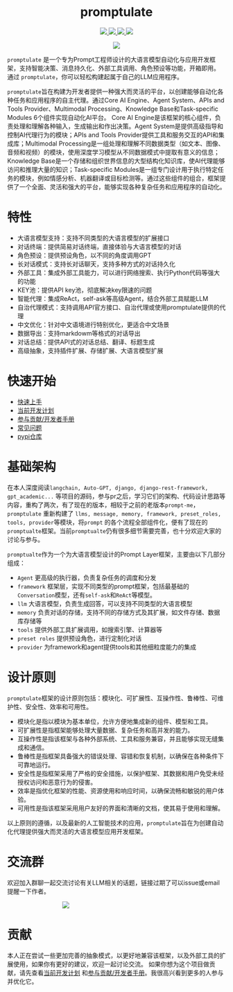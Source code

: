 <h1 align="center">
    promptulate
</h1>


<p align="center">
    <a target="_blank" href="">
        <img src="https://img.shields.io/badge/License-Apache%202.0-blue.svg?label=license" />
    </a>
    <a target="_blank" href=''>
        <img src="https://img.shields.io/github/release/Undertone0809/promptulate/all.svg?style=flat-square"/>
    </a>
    <a target="_blank" href=''>
        <img src="https://bestpractices.coreinfrastructure.org/projects/3018/badge"/>
   </a>
    <a target="_blank" href=''>
        <img src="https://static.pepy.tech/personalized-badge/cushy-storage?period=month&units=international_system&left_color=grey&right_color=blue&left_text=Downloads/Week"/>
   </a>
</p>


<p align="center">
  <img src="https://zeeland-bucket.oss-cn-beijing.aliyuncs.com/images/promptulate_logo_new.png"/>
</p>



`promptulate` 是一个专为Prompt工程师设计的大语言模型自动化与应用开发框架，支持智能决策、消息持久化、外部工具调用、角色预设等功能，开箱即用。
通过 `promptulate`，你可以轻松构建起属于自己的LLM应用程序。

`promptulate`旨在构建为开发者提供一种强大而灵活的平台，以创建能够自动化各种任务和应用程序的自主代理。通过Core
AI Engine、Agent System、APIs and Tools Provider、Multimodal Processing、Knowledge Base和Task-specific Modules
6个组件实现自动化AI平台。 Core AI Engine是该框架的核心组件，负责处理和理解各种输入，生成输出和作出决策。Agent
System是提供高级指导和控制AI代理行为的模块；APIs and Tools Provider提供工具和服务交互的API和集成库；Multimodal
Processing是一组处理和理解不同数据类型（如文本、图像、音频和视频）的模块，使用深度学习模型从不同数据模式中提取有意义的信息；Knowledge
Base是一个存储和组织世界信息的大型结构化知识库，使AI代理能够访问和推理大量的知识；Task-specific
Modules是一组专门设计用于执行特定任务的模块，例如情感分析、机器翻译或目标检测等。通过这些组件的组合，框架提供了一个全面、灵活和强大的平台，能够实现各种复杂任务和应用程序的自动化。

# 特性

- 大语言模型支持：支持不同类型的大语言模型的扩展接口
- 对话终端：提供简易对话终端，直接体验与大语言模型的对话
- 角色预设：提供预设角色，以不同的角度调用GPT
- 长对话模式：支持长对话聊天，支持多种方式的对话持久化
- 外部工具：集成外部工具能力，可以进行网络搜索、执行Python代码等强大的功能
- KEY池：提供API key池，彻底解决key限速的问题
- 智能代理：集成ReAct，self-ask等高级Agent，结合外部工具赋能LLM
- 自治代理模式：支持调用API官方接口、自治代理或使用promptulate提供的代理
- 中文优化：针对中文语境进行特别优化，更适合中文场景
- 数据导出：支持markdowm等格式的对话导出
- 对话总结：提供API式的对话总结、翻译、标题生成
- 高级抽象，支持插件扩展、存储扩展、大语言模型扩展

# 快速开始

- [快速上手](get_started/quick_start.md#快速开始)
- [当前开发计划](other/plan.md#开发计划)
- [参与贡献/开发者手册](other/contribution.md#contribution)
- [常见问题](other/fqa.md#fqa)
- [pypi仓库](https://pypi.org/project/promptulate/)

# 基础架构

在本人深度阅读`langchain, Auto-GPT, django, django-rest-framework, gpt_academic...`
等项目的源码，参与pr之后，学习它们的架构、代码设计思路等内容，重构了两次，有了现在的版本，相较于之前的老版本`prompt-me`，`promptulate`
重新构建了 `llms, message, memory, framework, preset_roles, tools, provider`等模块，将`prompt`
的各个流程全部组件化，便有了现在的`promptualte`框架。当前`promptualte`仍有很多细节需要完善，也十分欢迎大家的讨论与参与。

`promptualte`作为一个为大语言模型设计的Prompt Layer框架，主要由以下几部分组成：

- `Agent` 更高级的执行器，负责复杂任务的调度和分发
- `framework` 框架层，实现不同类型的prompt框架，包括最基础的`Conversation`模型，还有`self-ask`和`ReAct`等模型。
- `llm` 大语言模型，负责生成回答，可以支持不同类型的大语言模型
- `memory` 负责对话的存储，支持不同的存储方式及其扩展，如文件存储、数据库存储等
- `tools` 提供外部工具扩展调用，如搜索引擎、计算器等
- `preset roles` 提供预设角色，进行定制化对话
- `provider` 为framework和agent提供tools和其他细粒度能力的集成

# 设计原则

`promptulate`框架的设计原则包括：模块化、可扩展性、互操作性、鲁棒性、可维护性、安全性、效率和可用性。

- 模块化是指以模块为基本单位，允许方便地集成新的组件、模型和工具。
- 可扩展性是指框架能够处理大量数据、复杂任务和高并发的能力。
- 互操作性是指该框架与各种外部系统、工具和服务兼容，并且能够实现无缝集成和通信。
- 鲁棒性是指框架具备强大的错误处理、容错和恢复机制，以确保在各种条件下可靠地运行。
- 安全性是指框架采用了严格的安全措施，以保护框架、其数据和用户免受未经授权访问和恶意行为的侵害。
- 效率是指优化框架的性能、资源使用和响应时间，以确保流畅和敏锐的用户体验。
- 可用性是指该框架采用用户友好的界面和清晰的文档，使其易于使用和理解。

以上原则的遵循，以及最新的人工智能技术的应用，`promptulate`旨在为创建自动化代理提供强大而灵活的大语言模型应用开发框架。

# 交流群

欢迎加入群聊一起交流讨论有关LLM相关的话题，链接过期了可以issue或email提醒一下作者。

<div style="width: 250px;margin: 0 auto;">
  <img src="https://zeeland-bucket.oss-cn-beijing.aliyuncs.com/images/20230623214722.png"/>
</div>

# 贡献

本人正在尝试一些更加完善的抽象模式，以更好地兼容该框架，以及外部工具的扩展使用，如果你有更好的建议，欢迎一起讨论交流。
如果你想为这个项目做贡献，请先查看[当前开发计划](other/plan.md)
和[参与贡献/开发者手册](other/contribution.md)。我很高兴看到更多的人参与并优化它。